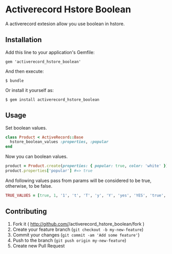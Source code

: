 # Activerecord Hstore Boolean

A activerecord extesion allow you use boolean in hstore.

## Installation

Add this line to your application's Gemfile:

    gem 'activerecord_hstore_boolean'

And then execute:

    $ bundle

Or install it yourself as:

    $ gem install activerecord_hstore_boolean

## Usage

Set boolean values.

```ruby
class Product < ActiveRecord::Base
  hstore_boolean_values :properties, :popular
end

```

Now you can boolean values.

```ruby
product = Product.create(properties: { popular: true, color: 'white' })
product.properties['popular'] #=> true
```

And following values pass from params will be considered to be true, otherwise, to be false.

```ruby
TRUE_VALUES = [true, 1, '1', 't', 'T', 'y', 'Y', 'yes', 'YES', 'true', 'TRUE']
```

## Contributing

1. Fork it ( http://github.com/<my-github-username>/activerecord_hstore_boolean/fork )
2. Create your feature branch (`git checkout -b my-new-feature`)
3. Commit your changes (`git commit -am 'Add some feature'`)
4. Push to the branch (`git push origin my-new-feature`)
5. Create new Pull Request
